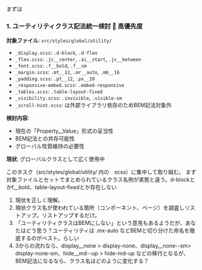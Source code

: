 まずは
### 1. ユーティリティクラス記法統一検討 🔴 高優先度

**対象ファイル**: `src/styles/global/utility/`
- `_display.scss`: `.d-block`, `.d-flex`
- `_flex.scss`: `.jc__center`, `.ai__start`, `.jc__between`
- `_font.scss`: `.f__bold`, `.f__sm`
- `_margin.scss`: `.mt__12`, `.mr__auto`, `.mb__16`
- `_padding.scss`: `.pt__12`, `.px__10`
- `_responsive-embed.scss`: `.embed-responsive`
- `_tables.scss`: `.table-layout-fixed`
- `_visibility.scss`: `.invisible`, `.visible-sm`
- `_scroll-hint.scss`: は外部ライブラリ依存のためBEM記法対象外

**検討内容**:
- 現在の「Property__Value」形式の妥当性
- BEM記法との共存可能性
- グローバル性質維持の必要性



**現状**: グローバルクラスとして広く使用中

このタスク（src/styles/global/utility/ 内の　scss）に集中して取り組む。
まず対象ファイルとセットでまとめられているクラス名例が実態と違う。d-blockとかf__bold、table-layout-fixedとか存在しない

1. 現状を正しく理解。
2. 現状クラス名が使われている箇所（コンポーネント、ページ）を調査しリストアップ。リストアップするだけ。
3. 「ユーティリティクラスはBEMにしない」という意見もあるようだが、あなたはどう思う？ユーティリティは .mx-auto などBEMと切り分けた命名を徹底するのがベスト。らしい
4. 3からの流れなら、display__none > display-none、display__none--sm> display-none-sm、hide__md--up > hide-md-up などの移行となるが、BEM記法になるなら、クラス名はどのように変化する？